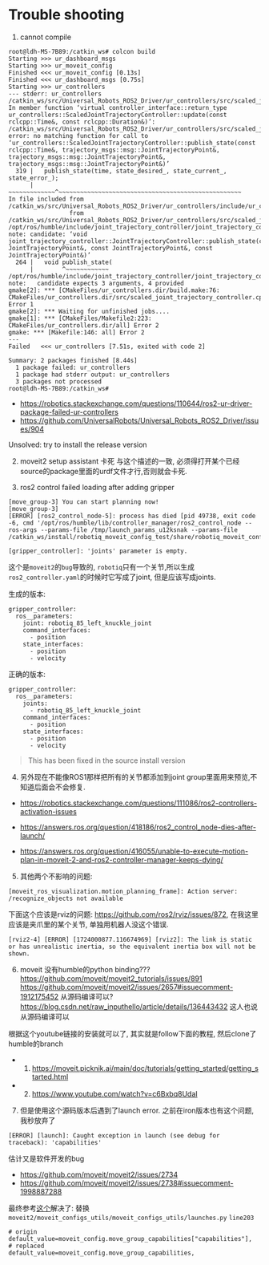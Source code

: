 # Trouble shooting

1. cannot compile
```bash{.line-numbers}
root@ldh-MS-7B89:/catkin_ws# colcon build
Starting >>> ur_dashboard_msgs
Starting >>> ur_moveit_config
Finished <<< ur_moveit_config [0.13s]                                                                   
Finished <<< ur_dashboard_msgs [0.75s]                     
Starting >>> ur_controllers
--- stderr: ur_controllers                             
/catkin_ws/src/Universal_Robots_ROS2_Driver/ur_controllers/src/scaled_joint_trajectory_controller.cpp: In member function ‘virtual controller_interface::return_type ur_controllers::ScaledJointTrajectoryController::update(const rclcpp::Time&, const rclcpp::Duration&)’:
/catkin_ws/src/Universal_Robots_ROS2_Driver/ur_controllers/src/scaled_joint_trajectory_controller.cpp:319:16: error: no matching function for call to ‘ur_controllers::ScaledJointTrajectoryController::publish_state(const rclcpp::Time&, trajectory_msgs::msg::JointTrajectoryPoint&, trajectory_msgs::msg::JointTrajectoryPoint&, trajectory_msgs::msg::JointTrajectoryPoint&)’
  319 |   publish_state(time, state_desired_, state_current_, state_error_);
      |   ~~~~~~~~~~~~~^~~~~~~~~~~~~~~~~~~~~~~~~~~~~~~~~~~~~~~~~~~~~~~~~~~~
In file included from /catkin_ws/src/Universal_Robots_ROS2_Driver/ur_controllers/include/ur_controllers/scaled_joint_trajectory_controller.hpp:41,
                 from /catkin_ws/src/Universal_Robots_ROS2_Driver/ur_controllers/src/scaled_joint_trajectory_controller.cpp:41:
/opt/ros/humble/include/joint_trajectory_controller/joint_trajectory_controller/joint_trajectory_controller.hpp:264:8: note: candidate: ‘void joint_trajectory_controller::JointTrajectoryController::publish_state(const JointTrajectoryPoint&, const JointTrajectoryPoint&, const JointTrajectoryPoint&)’
  264 |   void publish_state(
      |        ^~~~~~~~~~~~~
/opt/ros/humble/include/joint_trajectory_controller/joint_trajectory_controller/joint_trajectory_controller.hpp:264:8: note:   candidate expects 3 arguments, 4 provided
gmake[2]: *** [CMakeFiles/ur_controllers.dir/build.make:76: CMakeFiles/ur_controllers.dir/src/scaled_joint_trajectory_controller.cpp.o] Error 1
gmake[2]: *** Waiting for unfinished jobs....
gmake[1]: *** [CMakeFiles/Makefile2:223: CMakeFiles/ur_controllers.dir/all] Error 2
gmake: *** [Makefile:146: all] Error 2
---
Failed   <<< ur_controllers [7.51s, exited with code 2]

Summary: 2 packages finished [8.44s]
  1 package failed: ur_controllers
  1 package had stderr output: ur_controllers
  3 packages not processed
root@ldh-MS-7B89:/catkin_ws# 
```
- https://robotics.stackexchange.com/questions/110644/ros2-ur-driver-package-failed-ur-controllers
- https://github.com/UniversalRobots/Universal_Robots_ROS2_Driver/issues/904

Unsolved: try to install the release version

2. moveit2 setup assistant 卡死
与这个描述的一致, 必须得打开某个已经source的package里面的urdf文件才行,否则就会卡死. 

3. ros2 control failed loading after adding gripper

```bash{.line-numbers}
[move_group-3] You can start planning now!
[move_group-3] 
[ERROR] [ros2_control_node-5]: process has died [pid 49738, exit code -6, cmd '/opt/ros/humble/lib/controller_manager/ros2_control_node --ros-args --params-file /tmp/launch_params_u12ksnak --params-file /catkin_ws/install/robotiq_moveit_config_test/share/robotiq_moveit_config_test/config/ros2_controllers.yaml'].
```

```bash{.line-numbers}
[gripper_controller]: 'joints' parameter is empty.
```

这个是`moveit2`的`bug`导致的, `robotiq`只有一个关节,所以生成`ros2_controller.yaml`的时候时它写成了joint, 但是应该写成joints.

生成的版本:

```yaml{.line-numbers}
gripper_controller:
  ros__parameters:
    joint: robotiq_85_left_knuckle_joint
    command_interfaces:
      - position
    state_interfaces:
      - position
      - velocity
```

正确的版本:
```yaml{.line-numbers}
gripper_controller:
  ros__parameters:
    joints:
      - robotiq_85_left_knuckle_joint
    command_interfaces:
      - position
    state_interfaces:
      - position
      - velocity
```
> This has been fixed in the source install version

4. 另外现在不能像ROS1那样把所有的关节都添加到joint group里面用来预览,不知道后面会不会修复.

- https://robotics.stackexchange.com/questions/111086/ros2-controllers-activation-issues

- https://answers.ros.org/question/418186/ros2_control_node-dies-after-launch/
- https://answers.ros.org/question/416055/unable-to-execute-motion-plan-in-moveit-2-and-ros2-controller-manager-keeps-dying/


5. 其他两个不影响的问题:

```
[moveit_ros_visualization.motion_planning_frame]: Action server: /recognize_objects not available
```
下面这个应该是rviz的问题: https://github.com/ros2/rviz/issues/872, 在我这里应该是夹爪里的某个关节, 单独用机器人没这个错误.
```
[rviz2-4] [ERROR] [1724000877.116674969] [rviz2]: The link is static or has unrealistic inertia, so the equivalent inertia box will not be shown.
```

6. moveit 没有humble的python binding???
https://github.com/moveit/moveit2_tutorials/issues/891
https://github.com/moveit/moveit2/issues/2657#issuecomment-1912175452 从源码编译可以?
https://blog.csdn.net/raw_inputhello/article/details/136443432 这人也说从源码编译可以

根据这个youtube链接的安装就可以了, 其实就是follow下面的教程, 然后clone了humble的branch
- 1. https://moveit.picknik.ai/main/doc/tutorials/getting_started/getting_started.html
- 2. https://www.youtube.com/watch?v=c6Bxbq8UdaI

7. 但是使用这个源码版本后遇到了launch error. 之前在iron版本也有这个问题, 我秒放弃了
```bash{.line-numbers}
[ERROR] [launch]: Caught exception in launch (see debug for traceback): 'capabilities'
```
估计又是软件开发的bug
- https://github.com/moveit/moveit2/issues/2734
- https://github.com/moveit/moveit2/issues/2738#issuecomment-1998887288

最终参考[这个](https://github.com/moveit/moveit2/issues/2734#issuecomment-2055368880)解决了:
替换 `moveit2/moveit_configs_utils/moveit_configs_utils/launches.py` `line203`

```python{.line-numbers}
# origin
default_value=moveit_config.move_group_capabilities["capabilities"],
# replaced
default_value=moveit_config.move_group_capabilities,
```
